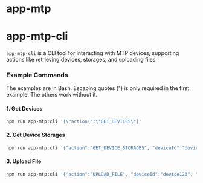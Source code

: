 # app-mtp

# app-mtp-cli

`app-mtp-cli` is a CLI tool for interacting with MTP devices, supporting actions like retrieving devices, storages, and
uploading files.

### Example Commands

The examples are in Bash. Escaping quotes (\") is only required in the first example. The others work without it.

#### 1. Get Devices

```bash
npm run app-mtp:cli '{\"action\":\"GET_DEVICES\"}'
```

#### 2. Get Device Storages

```bash
npm run app-mtp:cli '{"action":"GET_DEVICE_STORAGES", "deviceId":"device123"}'
```

#### 3. Upload File

```bash
npm run app-mtp:cli '{"action":"UPLOAD_FILE", "deviceId":"device123", "storageId":"storage456", "destinationPath":"/path/to/destination", "sourcePath":"/path/to/source"}'
```
